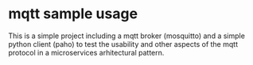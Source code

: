 # mqtt sample usage

This is a simple project including a mqtt broker (mosquitto) and a simple python client (paho) to test the
usability and other aspects of the mqtt protocol in a microservices arhitectural pattern.
